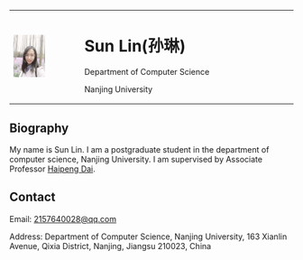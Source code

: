 <table border="0">
  <tr>
     <td width="25%">
      <img src="/zhenjianzhao.jpg" width="50%">      
    </td>
    <td width="75%">
      <h1>Sun Lin(孙琳)</h1>
      <p>Department of Computer Science</p>
      <p>Nanjing University</p>
    </td> 
  </tr>
</table>

## Biography

My name is Sun Lin. I am a postgraduate student in the department of computer science, Nanjing University. I am supervised by Associate Professor [Haipeng Dai](https://cs.nju.edu.cn/daihp/).

## Contact

Email: 2157640028@qq.com

Address: Department of Computer Science, Nanjing University, 163 Xianlin Avenue, Qixia District, Nanjing, Jiangsu 210023, China

